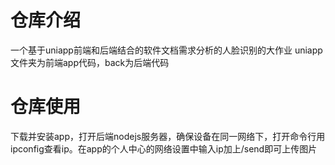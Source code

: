 # 仓库介绍
一个基于uniapp前端和后端结合的软件文档需求分析的人脸识别的大作业
uniapp文件夹为前端app代码，back为后端代码

# 仓库使用
下载并安装app，打开后端nodejs服务器，确保设备在同一网络下，打开命令行用ipconfig查看ip。在app的个人中心的网络设置中输入ip加上/send即可上传图片

